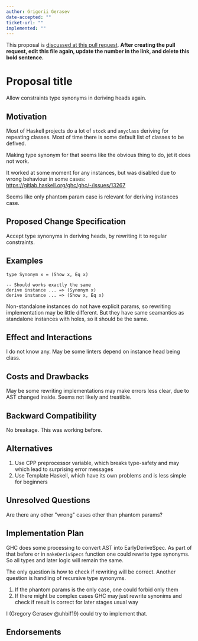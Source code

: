 ```yaml
---
author: Grigorii Gerasev
date-accepted: ""
ticket-url: ""
implemented: ""
---
```


This proposal is [discussed at this pull request](https://github.com/ghc-proposals/ghc-proposals/pull/0>).
**After creating the pull request, edit this file again, update the number in
the link, and delete this bold sentence.**

# Proposal title

Allow constraints type synonyms in deriving heads again.

## Motivation

Most of Haskell projects do a lot of `stock` and `anyclass` deriving
for repeating classes. Most of time there is some default list
of classes to be defived.

Making type synonym for that seems like the obvious thing to do,
jet it does not work.

It worked at some moment for any instances,
but was disabled due to wrong behaviour in some cases:
https://gitlab.haskell.org/ghc/ghc/-/issues/13267

Seems like only phantom param case is relevant for deriving instances case.

## Proposed Change Specification

Accept type synonyms in deriving heads, by rewriting it to regular constraints.

## Examples

```
type Synonym x = (Show x, Eq x)

-- Should works exactly the same
derive instance ... => (Synonym x)
derive instance ... => (Show x, Eq x)
```

Non-standalone instances do not have explicit params,
so rewriting implementation may be little different.
But they have same seamantics as standalone instances with holes,
so it should be the same.

## Effect and Interactions

I do not know any.
May be some linters depend on instance head being class.

## Costs and Drawbacks

May be some rewriting implementations may make errors less clear,
due to AST changed inside. Seems not likely and treatible.

## Backward Compatibility

No breakage. This was working before.

## Alternatives

1. Use CPP preprocessor variable, which breaks type-safety
   and may which lead to surprising error messages
2. Use Template Haskell, which have its own problems and is less simple for beginners

## Unresolved Questions

Are there any other "wrong" cases other than phantom params?

## Implementation Plan

GHC does some processing to convert AST into EarlyDeriveSpec.
As part of that before or in `makeDerivSpecs` function
one could rewrite type synonyms. So all types and later logic
will remain the same.

The only question is how to check if rewriting will be correct.
Another question is handling of recursive type synonyms.

1. If the phantom params is the only case, one could forbid only them
2. If there might be complex cases GHC may just rewrite synonims and
   check if result is correct for later stages usual way

I (Gregory Gerasev @uhbif19) could try to implement that.

## Endorsements

